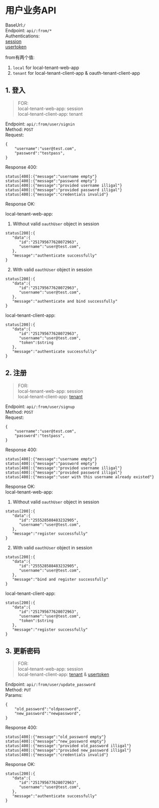 # 用户业务API

BaseUrl:`/`  
Endpoint: `api/:from/*`  
Authentications:  
[session](https://github.com/ccnuyan/starcedu_auth/blob/master/docs/session-authentication.md)   
[usertoken](https://github.com/ccnuyan/starcedu_auth/blob/master/docs/usertoken-authentication.md)  

from有两个值:
1. `local` for local-tenant-web-app  
2. `tenant` for local-tenant-client-app & oauth-tenant-client-app
## 1. 登入  

>FOR:  
local-tenant-web-app: session   
local-tenant-client-app: tenant

Endpoint: `api/:from/user/signin`  
Method: `POST`  
Request:
```
{  
    "username":"user@test.com",
    "password":"testpass",
}
```  

Response 400:

```
status[400]:{"message":"username empty"}
status[400]:{"message":"password empty"}
status[400]:{"message":"provided username illigal"}
status[400]:{"message":"provided password illigal"}
status[400]:{"message":"credentials invalid"}
```

Response OK:

local-tenant-web-app:  
1. Without valid `oauthUser` object in session
```
status[200]:{  
   "data":{  
      "id":"251795677628072963",
      "username":"user@test.com",
   },
   "message":"authenticate successfully"
}
```
2. With valid `oauthUser` object in session
```
status[200]:{  
   "data":{  
      "id":"251795677628072963",
      "username":"user@test.com",
   },
   "message":"authenticate and bind successfully"
}
```
local-tenant-client-app:  
```
status[200]:{  
   "data":{  
      "id":"251795677628072963",
      "username":"user@test.com",
      "token":$string
   },
   "message":"authenticate successfully"
}
```
## 2. 注册

>FOR:  
local-tenant-web-app: session  
local-tenant-client-app: [tenant](./tenant-authentication.md)  

Endpoint: `api/:from/user/signup`  
Method: `POST`  
Request:
```
{  
    "username":"user@test.com",
    "password":"testpass",
}
```  

Response 400:

```
status[400]:{"message":"username empty"}
status[400]:{"message":"password empty"}
status[400]:{"message":"provided username illigal"}
status[400]:{"message":"provided password illigal"}
status[400]:{"message":"user with this username already existed"}
```

Response OK:  
local-tenant-web-app:  
1. Without valid `oauthUser` object in session
```
status[200]:{  
   "data":{  
      "id":"255528588483232905",
      "username":"user@test.com",
   },
   "message":"register successfully"
}
```
2. With valid `oauthUser` object in session
```
status[200]:{  
   "data":{  
      "id":"255528588483232905",
      "username":"user@test.com",
   },
   "message":"bind and register successfully"
}
```
local-tenant-client-app:  
```
status[200]:{  
   "data":{  
      "id":"251795677628072963",
      "username":"user@test.com",
      "token":$string
   },
   "message":"register successfully"
}
```
## 3. 更新密码

>FOR:  
local-tenant-web-app: session  
local-tenant-client-app: [tenant](./tenant-authentication.md) & [usertoken](./usertoken-authentication.md)  

Endpoint: `api/:from/user/update_password`  
Method: `PUT`  
Params: 
```
{  
    "old_password":"oldpassword",
    "new_password":"newpassword",
}
```
Response 400: 
```
status[400]:{"message":"old_password empty"}
status[400]:{"message":"new_password empty"}
status[400]:{"message":"provided old_password illigal"}
status[400]:{"message":"provided new_password illigal"}
status[400]:{"message":"credentials invalid"}
```
Response OK:  
```
status[200]:{  
   "data":{  
      "id":"251795677628072963",
      "username":"user@test.com",
   },
   "message":"authenticate successfully"
}
```